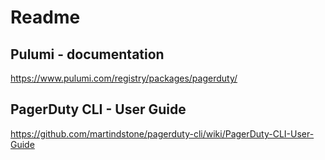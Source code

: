 # Readme

## Pulumi - documentation
https://www.pulumi.com/registry/packages/pagerduty/

## PagerDuty CLI - User Guide
https://github.com/martindstone/pagerduty-cli/wiki/PagerDuty-CLI-User-Guide
